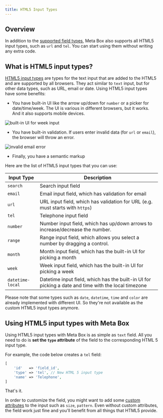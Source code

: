 ```yaml
---
title: HTML5 Input Types
---
```


## Overview

In addition to the [supported field types](https://docs.metabox.io/field-settings/), Meta Box also supports all HTML5 input types, such as `url` and `tel`. You can start using them without writing any extra code.

## What is HTML5 input types?

[HTML5 input types](http://html5doctor.com/html5-forms-input-types/) are types for the text input that are added to the HTML5 and are supported by all browsers. They act similar to `text` input, but for other data types, such as URL, email or date. Using HTML5 input types have some benefits:

- You have built-in UI like the arrow up/down for `number` or a picker for date/time/week. The UI is various in different browsers, but it works. And it also supports mobile devices.

![built-in UI for week input](https://i.imgur.com/owRtMYv.png)

- You have built-in validation. If users enter invalid data (for `url` or `email`), the browser will throw an error.

![invalid email error](https://i.imgur.com/vmUkaIP.png)

- Finally, you have a semantic markup

Here are the list of HTML5 input types that you can use:

Input Type | Description
---|---
`search`|Search input field
`email`|Email input field, which has validation for email
`url`|URL input field, which has validation for URL (e.g. must starts with `https`)
`tel`|Telephone input field
`number`|Number input field, which has up/down arrows to increase/decrease the number.
`range`|Range input field, which allows you select a number by dragging a control.
`month`|Month input field, which has the built-in UI for picking a month
`week`|Week input field, which has the built-in UI for picking a week
`datetime-local`|Datetime input field, which has the built-in UI for picking a date and time with the local timezone

Please note that some types such as `date`, `datetime`, `time` and `color` are already implemented with different UI. So they're not available as the custom HTML5 input types anymore.

## Using HTML5 input types with Meta Box

Using HTML5 input types with Meta Box is as simple as `text` field. All you need to do is **set the `type` attribute** of the field to the corresponding HTML 5 input type.

For example, the code below creates a `tel` field:

```php
[
    'id'   => 'field_id',
    'type' => 'tel', // New HTML 5 input type
    'name' => 'Telephone',
]
```

That's it.

In order to customize the field, you might want to add some [custom attributes](https://docs.metabox.io/custom-attributes/) to the input such as `size`, `pattern`. Even without custom attributes, the field work just fine and you'll benefit from all things that HTML5 provide.
